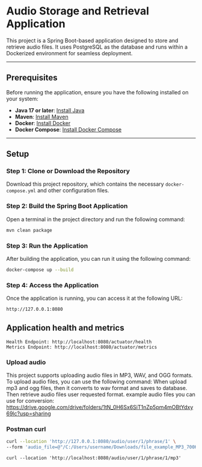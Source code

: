 
# Audio Storage and Retrieval Application

This project is a Spring Boot-based application designed to store and retrieve audio files. It uses PostgreSQL as the database and runs within a Dockerized environment for seamless deployment.

---

## Prerequisites

Before running the application, ensure you have the following installed on your system:

- **Java 17 or later**: [Install Java](https://adoptopenjdk.net/)
- **Maven**: [Install Maven](https://maven.apache.org/install.html)
- **Docker**: [Install Docker](https://docs.docker.com/get-docker/)
- **Docker Compose**: [Install Docker Compose](https://docs.docker.com/compose/install/)

---

## Setup

### Step 1: Clone or Download the Repository

Download this project repository, which contains the necessary `docker-compose.yml` and other configuration files.

### Step 2: Build the Spring Boot Application

Open a terminal in the project directory and run the following command:

```bash
mvn clean package

```


### Step 3: Run the Application

After building the application, you can run it using the following command:

```bash
docker-compose up --build
```


### Step 4: Access the Application

Once the application is running, you can access it at the following URL:

```bash 
http://127.0.0.1:8080
```
## Application health and metrics
```
Health Endpoint: http://localhost:8080/actuator/health
Metrics Endpoint: http://localhost:8080/actuator/metrics
```

### Upload audio
This project supports uploading audio files in MP3, WAV, and OGG formats. To upload audio files, you can use the following command:
When upload mp3 and ogg files, then it converts to wav format and saves to database.
Then retrieve audio files user requested format.
example audio files you can use for conversion: https://drive.google.com/drive/folders/1tN_0H6Sx6SiT1nZp5pm4mOBtYdxy69lc?usp=sharing

### Postman curl

```bash
curl --location 'http://127.0.0.1:8080/audio/user/1/phrase/1' \
--form 'audio_file=@"/C:/Users/username/Downloads/file_example_MP3_700KB.mp3"'
```

```
curl --location 'http://localhost:8080/audio/user/1/phrase/1/mp3'
```